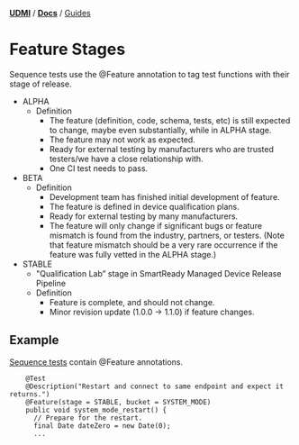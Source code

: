 [**UDMI**](../../) / [**Docs**](../) / [Guides](#)

# Feature Stages

Sequence tests use the @Feature annotation to tag test functions with their stage of release.

* ALPHA
    * Definition
        * The feature (definition, code, schema, tests, etc) is still expected to change, maybe even substantially, while in ALPHA stage.
        * The feature may not work as expected.
        * Ready for external testing by manufacturers who are trusted testers/we have a close relationship with.
        * One CI test needs to pass.
* BETA
    * Definition
        * Development team has finished initial development of feature.
        * The feature is defined in device qualification plans.
        * Ready for external testing by many manufacturers.
        * The feature will only change if significant bugs or feature mismatch is found from the industry, partners, or testers.  (Note that feature mismatch should be a very rare occurrence if the feature was fully vetted in the ALPHA stage.)
* STABLE
    * "Qualification Lab” stage in SmartReady Managed Device Release Pipeline
    * Definition
        * Feature is complete, and should not change. 
        * Minor revision update (1.0.0 → 1.1.0) if feature changes.

## Example

[Sequence tests](../.././validator/src/main/java/com/google/daq/mqtt/sequencer/sequences/) contain @Feature annotations.

```
    @Test
    @Description("Restart and connect to same endpoint and expect it returns.")
    @Feature(stage = STABLE, bucket = SYSTEM_MODE)
    public void system_mode_restart() {
      // Prepare for the restart.
      final Date dateZero = new Date(0);
      ...
```

